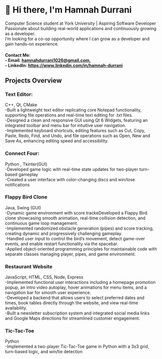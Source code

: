 
# 👋 Hi there, I'm Hamnah Durrani

 Computer Science student at York University | Aspiring Software Developer  
 Passionate about building real-world applications and continuously growing as a developer. <br>
 I’m looking for a co-op opportunity where I can grow as a developer and gain hands-on experience. <br>

#### Contact Me:<br> - Email: hamnahdurrani1026@gmail.com, <br> - LinkedIn: https://www.linkedin.com/in/hamnah-durrani

## Projects Overview
### Text Editor:
  C++, Qt, CMake <br>
  -Built a lightweight text editor replicating core Notepad functionality, supporting file operations and real-time text editing for .txt files. <br>
  -Designed a clean and responsive GUI using Qt 6 Widgets, featuring an integrated toolbar and menu bar for intuitive user navigation. <br>
  -Implemented keyboard shortcuts, editing features such as Cut, Copy, Paste, Redo, Find, and Undo, and file operations such as Open, New and Save As, enhancing editing speed and    accessibility. <br>
### Connect Four:
 Python , Tkinter(GUI) <br>
  -Developed game logic with real-time state updates for two-player turn-based gameplay <br>
  -Created a  user interface with color-changing discs and win/lose notifications <br>
### Flappy Bird Clone
Java, Swing (GUI) <br>
  -Dynamic game environment with score trackeDeveloped a Flappy Bird clone  showcasing smooth animation, real-time collision detection, and continuous game loop management.<br>
  -Implemented randomized obstacle generation (pipes) and score tracking, creating dynamic and progressively challenging gameplay. <br>
  -Handled user input to control the bird’s movement, detect game-over events, and enable restart functionality via the spacebar. <br>
  -Applied object-oriented programming principles for maintainable code with separate classes managing player, pipes, and game environment. <br>
### Restaurant Website
JavaScript, HTML, CSS, Node, Express <br>
  -Implemented functional user interactions including a homepage promotion popup, an intro video autoplay, hover animations for menu items, and a navigation bar for smooth user experience. <br>
  -Developed a backend that allows users to select preferred dates and times, book tables directly through the website, and view real-time availability.<br>
  -Built a newsletter subscription system and integrated social media links and Google Maps directions for streamlined customer engagement.<br>
### Tic-Tac-Toe
 Python <br>
 -Implemented a two-player Tic-Tac-Toe game in Python with a 3x3 grid, turn-based logic, and win/tie detection

